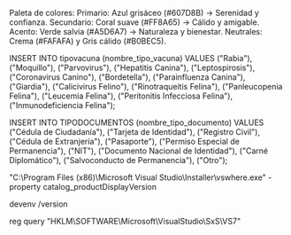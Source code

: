 Paleta de colores:
Primario: Azul grisáceo (#607D8B) → Serenidad y confianza.
Secundario: Coral suave (#FF8A65) → Cálido y amigable.
Acento: Verde salvia (#A5D6A7) → Naturaleza y bienestar.
Neutrales: Crema (#FAFAFA) y Gris cálido (#B0BEC5).

INSERT INTO tipovacuna (nombre_tipo_vacuna) VALUES ("Rabia"), ("Moquillo"), ("Parvovirus"), ("Hepatitis Canina"), ("Leptospirosis"), ("Coronavirus Canino"), ("Bordetella"), ("Parainfluenza Canina"), ("Giardia"), ("Calicivirus Felino"), ("Rinotraqueitis Felina"), ("Panleucopenia Felina"), ("Leucemia Felina"), ("Peritonitis Infecciosa Felina"), ("Inmunodeficiencia Felina");

INSERT INTO TIPODOCUMENTOS (nombre_tipo_documento) VALUES ("Cédula de Ciudadanía"), ("Tarjeta de Identidad"), ("Registro Civil"), ("Cédula de Extranjería"), ("Pasaporte"), ("Permiso Especial de Permanencia"), ("NIT"), ("Documento Nacional de Identidad"), ("Carné Diplomático"), ("Salvoconducto de Permanencia"), ("Otro");


"C:\Program Files (x86)\Microsoft Visual Studio\Installer\vswhere.exe" -property catalog_productDisplayVersion


devenv /version


reg query "HKLM\SOFTWARE\Microsoft\VisualStudio\SxS\VS7"

